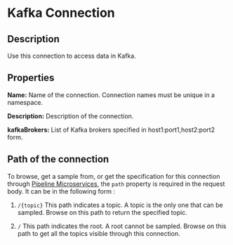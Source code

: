 # Kafka Connection

Description
-----------
Use this connection to access data in Kafka.

Properties
----------
**Name:** Name of the connection. Connection names must be unique in a namespace.

**Description:** Description of the connection.

**kafkaBrokers:** List of Kafka brokers specified in host1:port1,host2:port2 form.

Path of the connection
----------------------
To browse, get a sample from, or get the specification for this connection through
[Pipeline Microservices](https://cdap.atlassian.net/wiki/spaces/DOCS/pages/975929350/Pipeline+Microservices), the `path`
property is required in the request body. It can be in the following form :

1. `/{topic}`
   This path indicates a topic. A topic is the only one that can be sampled. Browse on this path to return the specified topic.

2. `/`
   This path indicates the root. A root cannot be sampled. Browse on this path to get all the topics visible through this connection.
